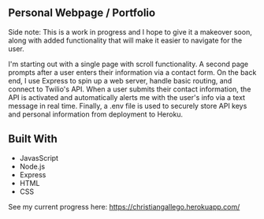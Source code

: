 ## Personal Webpage / Portfolio

Side note: This is a work in progress and I hope to give it a makeover soon, along with added functionality that will make it easier to navigate for the user. 

I'm starting out with a single page with scroll functionality. A second page prompts after a user enters their information via a contact form. On the back end, I use Express to spin up a web server, handle basic routing, and connect to Twilio's API. When a user submits their contact information, the API is activated and automatically alerts me with the user's info via a text message in real time. Finally, a .env file is used to securely store API keys and personal information from deployment to Heroku. 

## Built With

* JavasScript
* Node.js
* Express
* HTML
* CSS

See my current progress here: https://christiangallego.herokuapp.com/